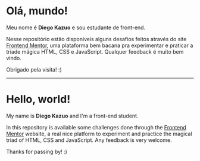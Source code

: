 <h1>Olá, mundo!</h1>

<p>Meu nome é <strong>Diego Kazuo</strong> e sou estudante de front-end.</p>

<p>Nesse repositório estão disponíveis alguns desafios feitos através do site <a href="https://www.frontendmentor.io/">Frontend Mentor</a>,
uma plataforma bem bacana pra experimentar e praticar a tríade mágica HTML, CSS e JavaScript.
Qualquer feedback é muito bem vindo.</p>

<p>Obrigado pela visita! :)</p>

<hr>

<h1>Hello, world!</h1>

<p>My name is <strong>Diego Kazuo</strong> and I'm a front-end student.</p>

<p>In this repository is available some challenges done through the <a href="https://www.frontendmentor.io/">Frontend Mentor</a> website,
a real nice platform to experiment and practice the magical triad of HTML, CSS and JavaScript.
Any feedback is very welcome.</p>

<p>Thanks for passing by! :)</p>
